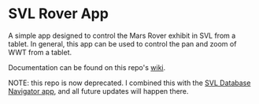 # SVL Rover App

A simple app designed to control the Mars Rover exhibit in SVL from a tablet.  In general, this app can be used to control the pan and zoom of WWT from a tablet. 

Documentation can be found on this repo's [wiki](https://github.com/ageller/SVL_RoverApp/wiki).


NOTE: this repo is now deprecated.  I combined this with the [SVL Database Navigator app](https://github.com/ageller/SVL_db_nav), and all future updates will happen there.
